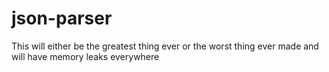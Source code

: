 # json-parser
This will either be the greatest thing ever or the worst thing ever made and will have memory leaks everywhere
